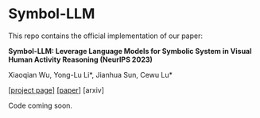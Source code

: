 # Symbol-LLM
This repo contains the official implementation of our paper:

**Symbol-LLM: Leverage Language Models for Symbolic System in Visual Human Activity Reasoning (NeurIPS 2023)**

Xiaoqian Wu, Yong-Lu Li*, Jianhua Sun, Cewu Lu*

[[project page]](https://mvig-rhos.com/symbol_llm)
[[paper]](https://openreview.net/pdf?id=RJq9bVEf6N)
[arxiv]

Code coming soon.
